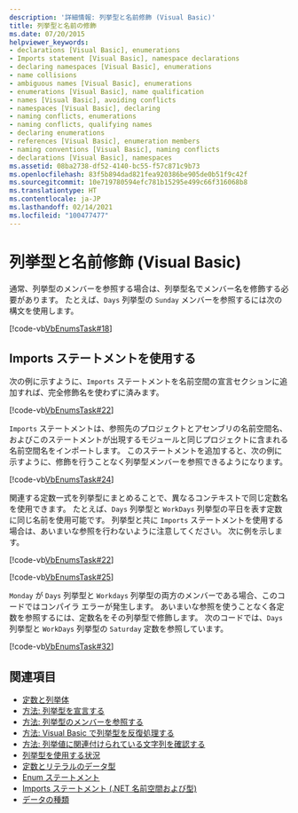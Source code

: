 ```yaml
---
description: '詳細情報: 列挙型と名前修飾 (Visual Basic)'
title: 列挙型と名前の修飾
ms.date: 07/20/2015
helpviewer_keywords:
- declarations [Visual Basic], enumerations
- Imports statement [Visual Basic], namespace declarations
- declaring namespaces [Visual Basic], enumerations
- name collisions
- ambiguous names [Visual Basic], enumerations
- enumerations [Visual Basic], name qualification
- names [Visual Basic], avoiding conflicts
- namespaces [Visual Basic], declaring
- naming conflicts, enumerations
- naming conflicts, qualifying names
- declaring enumerations
- references [Visual Basic], enumeration members
- naming conventions [Visual Basic], naming conflicts
- declarations [Visual Basic], namespaces
ms.assetid: 08ba2738-df52-4140-bc55-f57c871c9b73
ms.openlocfilehash: 83f5b894dad821fea920386be905de0b51f9c42f
ms.sourcegitcommit: 10e719780594efc781b15295e499c66f316068b8
ms.translationtype: HT
ms.contentlocale: ja-JP
ms.lasthandoff: 02/14/2021
ms.locfileid: "100477477"
---
```

# <a name="enumerations-and-name-qualification-visual-basic"></a>列挙型と名前修飾 (Visual Basic)

通常、列挙型のメンバーを参照する場合は、列挙型名でメンバー名を修飾する必要があります。 たとえば、`Days` 列挙型の `Sunday` メンバーを参照するには次の構文を使用します。  
  
 [!code-vb[VbEnumsTask#18](~/samples/snippets/visualbasic/VS_Snippets_VBCSharp/VbEnumsTask/VB/Class2.vb#18)]  
  
## <a name="using-the-imports-statement"></a>Imports ステートメントを使用する  

 次の例に示すように、`Imports` ステートメントを名前空間の宣言セクションに追加すれば、完全修飾名を使わずに済みます。  
  
 [!code-vb[VbEnumsTask#22](~/samples/snippets/visualbasic/VS_Snippets_VBCSharp/VbEnumsTask/VB/Class1.vb#22)]  
  
 `Imports` ステートメントは、参照先のプロジェクトとアセンブリの名前空間名、およびこのステートメントが出現するモジュールと同じプロジェクトに含まれる名前空間名をインポートします。 このステートメントを追加すると、次の例に示すように、修飾を行うことなく列挙型メンバーを参照できるようになります。  
  
 [!code-vb[VbEnumsTask#24](~/samples/snippets/visualbasic/VS_Snippets_VBCSharp/VbEnumsTask/VB/Class1.vb#24)]  
  
 関連する定数一式を列挙型にまとめることで、異なるコンテキストで同じ定数名を使用できます。 たとえば、`Days` 列挙型と `WorkDays` 列挙型の平日を表す定数に同じ名前を使用可能です。 列挙型と共に `Imports` ステートメントを使用する場合は、あいまいな参照を行わないように注意してください。 次に例を示します。  
  
 [!code-vb[VbEnumsTask#22](~/samples/snippets/visualbasic/VS_Snippets_VBCSharp/VbEnumsTask/VB/Class1.vb#22)]  
  
 [!code-vb[VbEnumsTask#25](~/samples/snippets/visualbasic/VS_Snippets_VBCSharp/VbEnumsTask/VB/Class1.vb#25)]  
  
 `Monday` が `Days` 列挙型と `Workdays` 列挙型の両方のメンバーである場合、このコードではコンパイラ エラーが発生します。 あいまいな参照を使うことなく各定数を参照するには、定数名をその列挙型で修飾します。 次のコードでは、`Days` 列挙型と `WorkDays` 列挙型の `Saturday` 定数を参照しています。  
  
 [!code-vb[VbEnumsTask#32](~/samples/snippets/visualbasic/VS_Snippets_VBCSharp/VbEnumsTask/VB/Class2.vb#32)]  
  
## <a name="see-also"></a>関連項目

- [定数と列挙体](../../../language-reference/constants-and-enumerations.md)
- [方法: 列挙型を宣言する](how-to-declare-enumerations.md)
- [方法: 列挙型のメンバーを参照する](how-to-refer-to-an-enumeration-member.md)
- [方法: Visual Basic で列挙型を反復処理する](how-to-iterate-through-an-enumeration.md)
- [方法: 列挙値に関連付けられている文字列を確認する](how-to-determine-the-string-associated-with-an-enumeration-value.md)
- [列挙型を使用する状況](when-to-use-an-enumeration.md)
- [定数とリテラルのデータ型](constant-and-literal-data-types.md)
- [Enum ステートメント](../../../language-reference/statements/enum-statement.md)
- [Imports ステートメント (.NET 名前空間および型)](../../../language-reference/statements/imports-statement-net-namespace-and-type.md)
- [データの種類](../../../language-reference/data-types/index.md)
